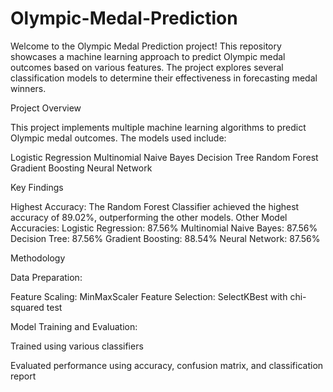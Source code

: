 # Olympic-Medal-Prediction
Welcome to the Olympic Medal Prediction project! This repository showcases a machine learning approach to predict Olympic medal outcomes based on various features. The project explores several classification models to determine their effectiveness in forecasting medal winners.


Project Overview

This project implements multiple machine learning algorithms to predict Olympic medal outcomes. The models used include:

Logistic Regression
Multinomial Naive Bayes
Decision Tree
Random Forest
Gradient Boosting
Neural Network

Key Findings

Highest Accuracy: The Random Forest Classifier achieved the highest accuracy of 89.02%, outperforming the other models.
Other Model Accuracies:
Logistic Regression: 87.56%
Multinomial Naive Bayes: 87.56%
Decision Tree: 87.56%
Gradient Boosting: 88.54%
Neural Network: 87.56%

Methodology

Data Preparation:

Feature Scaling: MinMaxScaler
Feature Selection: SelectKBest with chi-squared test

Model Training and Evaluation:

Trained using various classifiers

Evaluated performance using accuracy, confusion matrix, and classification report
